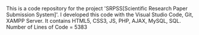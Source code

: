 This is a code repository for the project 'SRPSS[Scientific Research Paper Submission System]'. 
I developed this code with the Visual Studio Code, Git, XAMPP Server.
It contains HTML5, CSS3, JS, PHP, AJAX, MySQL, SQL. 
Number of Lines of Code = 5383